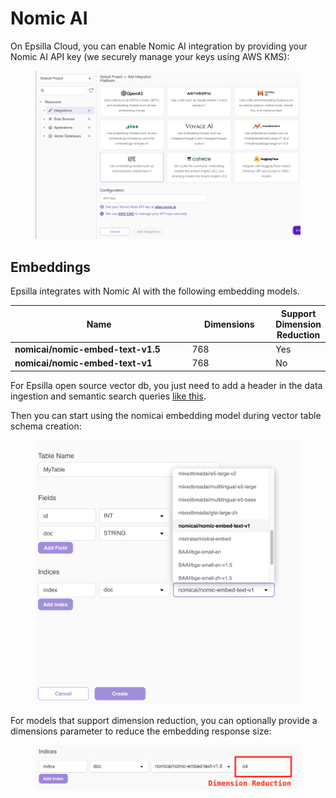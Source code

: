 # Nomic AI

On Epsilla Cloud, you can enable Nomic AI integration by providing your Nomic AI API key (we securely manage your keys using AWS KMS):

<figure><img src="../../.gitbook/assets/Screenshot 2024-02-13 at 11.21.53 AM.png" alt=""><figcaption></figcaption></figure>

## Embeddings

Epsilla integrates with Nomic AI with the following embedding models.

<table><thead><tr><th width="322">Name</th><th width="133">Dimensions</th><th>Support Dimension Reduction</th></tr></thead><tbody><tr><td><strong>nomicai/nomic-embed-text-v1.5</strong></td><td>768</td><td>Yes</td></tr><tr><td><strong>nomicai/nomic-embed-text-v1</strong></td><td>768</td><td>No</td></tr></tbody></table>

For Epsilla open source vector db, you just need to add a header in the data ingestion and semantic search queries [like this](../../epsilla-vector-database/advanced-topics/embeddings.md#nomic-ai-embedding).

Then you can start using the nomicai embedding model during vector table schema creation:

<figure><img src="../../.gitbook/assets/Screenshot 2024-02-13 at 11.23.30 AM.png" alt=""><figcaption></figcaption></figure>

For models that support dimension reduction, you can optionally provide a dimensions parameter to reduce the embedding response size:

<figure><img src="../../.gitbook/assets/Screenshot 2024-02-14 at 4.23.37 PM.png" alt=""><figcaption></figcaption></figure>
